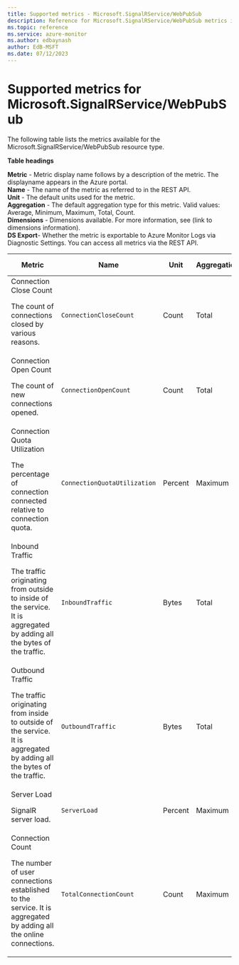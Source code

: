 ```yaml
---
title: Supported metrics - Microsoft.SignalRService/WebPubSub
description: Reference for Microsoft.SignalRService/WebPubSub metrics in Azure Monitor.
ms.topic: reference
ms.service: azure-monitor
ms.author: edbaynash
author: EdB-MSFT
ms.date: 07/12/2023
---
```

# Supported metrics for Microsoft.SignalRService/WebPubSub  
<!-- Data source : naam-->


The following table lists the metrics available for the Microsoft.SignalRService/WebPubSub resource type.

  

**Table headings**
  
**Metric** - Metric display name follows by a description of the metric. The displayname appears in the Azure portal.  
**Name** - The name of the metric as referred to in the REST API.  
**Unit** - The default units used for the metric.  
**Aggregation** - The default aggregation type for this metric. Valid values: Average, Minimum, Maximum, Total, Count.  
**Dimensions** - Dimensions available. For more information, see (link to dimensions information).  
**DS Export**- Whether the metric is exportable to Azure Monitor Logs via Diagnostic Settings.  You can access all metrics via the REST API.  
  
  
|Metric|Name|Unit|Aggregation|Dimensions|DS Export|
|---|---|---|---|---|---|
|Connection Close Count<p><p>The count of connections closed by various reasons. |`ConnectionCloseCount` |Count |Total |ConnectionCloseCategory |Yes|
|Connection Open Count<p><p>The count of new connections opened. |`ConnectionOpenCount` |Count |Total |No Dimensions |Yes|
|Connection Quota Utilization<p><p>The percentage of connection connected relative to connection quota. |`ConnectionQuotaUtilization` |Percent |Maximum |No Dimensions |Yes|
|Inbound Traffic<p><p>The traffic originating from outside to inside of the service. It is aggregated by adding all the bytes of the traffic. |`InboundTraffic` |Bytes |Total |No Dimensions |Yes|
|Outbound Traffic<p><p>The traffic originating from inside to outside of the service. It is aggregated by adding all the bytes of the traffic. |`OutboundTraffic` |Bytes |Total |No Dimensions |Yes|
|Server Load<p><p>SignalR server load. |`ServerLoad` |Percent |Maximum |No Dimensions |No|
|Connection Count<p><p>The number of user connections established to the service. It is aggregated by adding all the online connections. |`TotalConnectionCount` |Count |Maximum |No Dimensions |Yes|


<!--Gen Date:  Wed Jul 12 2023 17:59:09 GMT+0300 (Israel Daylight Time)-->